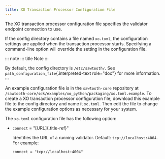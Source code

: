 ```yaml
---
title: XO Transaction Processor Configuration File
---
```


The XO transaction processor configuration file specifies the validator
endpoint connection to use.

If the config directory contains a file named `xo.toml`, the
configuration settings are applied when the transaction processor
starts. Specifying a command-line option will override the setting in
the configuration file.

::: note
::: title
Note
:::

By default, the config directory is `/etc/sawtooth/`. See
`path_configuration_file`{.interpreted-text role="doc"} for more
information.
:::

An example configuration file is in the `sawtooth-core` repository at
`/sawtooth-core/sdk/examples/xo_python/packaging/xo.toml.example`. To
create a XO transaction processor configuration file, download this
example file to the config directory and name it `xo.toml`. Then edit
the file to change the example configuration options as necessary for
your system.

The `xo.toml` configuration file has the following option:

-   `connect` = \"[URL]{.title-ref}\"

    Identifies the URL of a running validator. Default:
    `tcp://localhost:4004`. For example:

    ``` none
    connect = "tcp://localhost:4004"
    ```

<!--
  Licensed under Creative Commons Attribution 4.0 International License
  https://creativecommons.org/licenses/by/4.0/
-->
